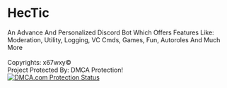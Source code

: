 # HecTic
An Advance And Personalized Discord Bot Which Offers Features Like: Moderation, Utility, Logging, VC Cmds, Games, Fun, Autoroles And Much More<br>
<br> Copyrights: x67wxy©
<br> Project Protected By: DMCA Protection!
<br><a href="//www.dmca.com/Protection/Status.aspx?ID=623fc80c-81e4-4c5c-abca-377eeded17b5" title="DMCA.com Protection Status" class="dmca-badge"> <img src ="https://images.dmca.com/Badges/dmca-badge-w200-5x1-01.png?ID=623fc80c-81e4-4c5c-abca-377eeded17b5"  alt="DMCA.com Protection Status" /></a>
